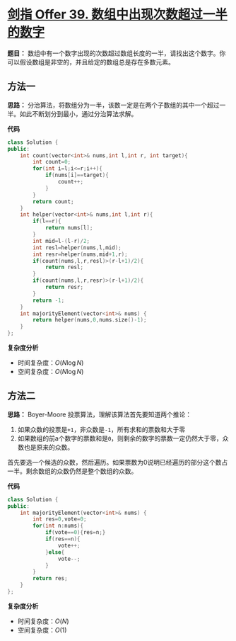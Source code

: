 # [剑指 Offer 39. 数组中出现次数超过一半的数字](https://leetcode-cn.com/problems/shu-zu-zhong-chu-xian-ci-shu-chao-guo-yi-ban-de-shu-zi-lcof/)

**题目：** 数组中有一个数字出现的次数超过数组长度的一半，请找出这个数字。你可以假设数组是非空的，并且给定的数组总是存在多数元素。



## 方法一

**思路：** 分治算法，将数组分为一半，该数一定是在两个子数组的其中一个超过一半。如此不断划分到最小，通过分治算法求解。

**代码**

```C++
class Solution {
public:
    int count(vector<int>& nums,int l,int r, int target){
        int count=0;
        for(int i=l;i<=r;i++){
            if(nums[i]==target){
                count++;
            }
        }
        return count;
    }
    int helper(vector<int>& nums,int l,int r){
        if(l==r){
            return nums[l];
        }
        int mid=l-(l-r)/2;
        int resl=helper(nums,l,mid);
        int resr=helper(nums,mid+1,r);
        if(count(nums,l,r,resl)>(r-l+1)/2){
            return resl;
        }
        if(count(nums,l,r,resr)>(r-l+1)/2){
            return resr;
        }
        return -1;
    }
    int majorityElement(vector<int>& nums) {
        return helper(nums,0,nums.size()-1);
    }
};
```



**复杂度分析**

* 时间复杂度：$O(N\log N)$
* 空间复杂度：$O(N\log N)$



## 方法二

**思路：** Boyer-Moore 投票算法，理解该算法首先要知道两个推论：

1. 如果众数的投票是`+1`，非众数是`-1`，所有求和的票数和大于零
2. 如果数组的前a个数字的票数和是`0`，则剩余的数字的票数一定仍然大于零，众数也是原来的众数。

首先要选一个候选的众数，然后遍历。如果票数为0说明已经遍历的部分这个数占一半。剩余数组的众数仍然是整个数组的众数。



**代码**

```C++
class Solution {
public:
    int majorityElement(vector<int>& nums) {
        int res=0,vote=0;
        for(int n:nums){
            if(vote==0){res=n;}
            if(res==n){
                vote++;
            }else{
                vote--;
            }
        }
        return res;
    }
};
```

**复杂度分析**

* 时间复杂度：$O(N)$
* 空间复杂度：$O(1)$